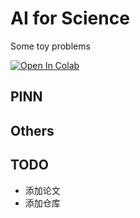 # AI for Science

Some toy problems

<a href="https://colab.research.google.com/github/pengjiaqiang86/AI4S/blob/main/Colab/AI4S.ipynb" target="_parent"><img src="https://colab.research.google.com/assets/colab-badge.svg" alt="Open In Colab"/></a>

## PINN

## Others

## TODO

- 添加论文
- 添加仓库

